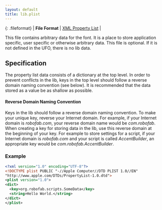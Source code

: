 ```yaml
---
layout: default
title: lib.plist
---
```


{: .fileformat}
| **File Format** | [XML Property List](http://www.apple.com/DTDs/PropertyList-1.0.dtd) |

This file contains arbitrary data for the font. It is a place to store application specific, user specific or otherwise arbitrary data. This file is optional. If it is not defined in the UFO, there is no lib data.

## Specification

The property list data consists of a dictionary at the top level. In order to prevent conflicts in the lib, keys in the top level should follow a reverse domain naming convention (see below). It is recommended that the data stored as a value be as shallow as possible.

#### Reverse Domain Naming Convention

Keys in the lib should follow a reverse domain naming convention. To make your unique key, reverse your Internet domain. For example, if your Internet domain is *robofab.com*, your reverse domain name would be *com.robofab*. When creating a key for storing data in the lib, use this reverse domain at the beginning of your key. For example to store settings for a script, if your Internet domain is *robofab.com* and your script is called *AccentBuilder*, an appropriate key would be *com.robofab.AccentBuilder*.

### Example

```xml
<?xml version="1.0" encoding="UTF-8"?>
<!DOCTYPE plist PUBLIC "-//Apple Computer//DTD PLIST 1.0//EN"
"http://www.apple.com/DTDs/PropertyList-1.0.dtd">
<plist version="1.0">
<dict>
  <key>org.robofab.scripts.SomeData</key>
  <string>Hello World.</string>
</dict>
</plist>
```